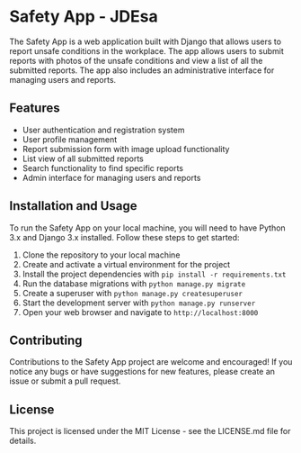 # Safety App - JDEsa

The Safety App is a web application built with Django that allows users to report unsafe conditions in the workplace. The app allows users to submit reports with photos of the unsafe conditions and view a list of all the submitted reports. The app also includes an administrative interface for managing users and reports.

## Features

- User authentication and registration system
- User profile management
- Report submission form with image upload functionality
- List view of all submitted reports
- Search functionality to find specific reports
- Admin interface for managing users and reports

## Installation and Usage

To run the Safety App on your local machine, you will need to have Python 3.x and Django 3.x installed. Follow these steps to get started:

1. Clone the repository to your local machine
2. Create and activate a virtual environment for the project
3. Install the project dependencies with `pip install -r requirements.txt`
4. Run the database migrations with `python manage.py migrate`
5. Create a superuser with `python manage.py createsuperuser`
6. Start the development server with `python manage.py runserver`
7. Open your web browser and navigate to `http://localhost:8000`

## Contributing

Contributions to the Safety App project are welcome and encouraged! If you notice any bugs or have suggestions for new features, please create an issue or submit a pull request.

## License

This project is licensed under the MIT License - see the LICENSE.md file for details.

